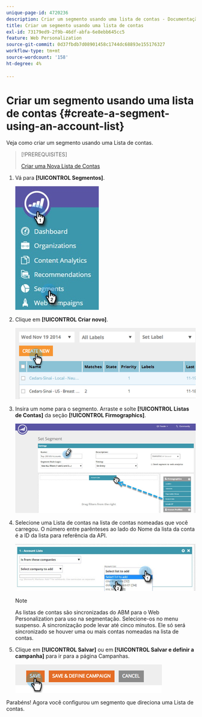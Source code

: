 ```yaml
---
unique-page-id: 4720236
description: Criar um segmento usando uma lista de contas - Documentação do Marketo - Documentação do produto
title: Criar um segmento usando uma lista de contas
exl-id: 73179ed9-2f9b-46df-abfa-6e8ebb645cc5
feature: Web Personalization
source-git-commit: 0d37fbdb7d08901458c1744dc68893e155176327
workflow-type: tm+mt
source-wordcount: '158'
ht-degree: 4%

---
```


# Criar um segmento usando uma lista de contas {#create-a-segment-using-an-account-list}

Veja como criar um segmento usando uma Lista de contas.

>[!PREREQUISITES]
>
>[Criar uma Nova Lista de Contas](/help/marketo/product-docs/target-account-management/target/account-lists.md)

1. Vá para **[!UICONTROL Segmentos]**.

   ![](assets/new-dropdown-segments-hand-no-account-list.jpg)

1. Clique em **[!UICONTROL Criar novo]**.

   ![](assets/image2014-11-19-19-3a33-3a47.png)

1. Insira um nome para o segmento. Arraste e solte **[!UICONTROL Listas de Contas]** da seção **[!UICONTROL Firmographics]**.

   ![](assets/set-segment-hands.jpg)

1. Selecione uma Lista de contas na lista de contas nomeadas que você carregou. O número entre parênteses ao lado do Nome da lista da conta é a ID da lista para referência da API.

   ![](assets/select-list-for-segment-hands.jpg)

   >[!NOTE]
   >
   >As listas de contas são sincronizadas do ABM para o Web Personalization para uso na segmentação. Selecione-os no menu suspenso. A sincronização pode levar até cinco minutos. Ele só será sincronizado se houver uma ou mais contas nomeadas na lista de contas.

1. Clique em **[!UICONTROL Salvar]** ou em **[!UICONTROL Salvar e definir a campanha]** para ir para a página Campanhas.

   ![](assets/image2014-11-19-19-3a48-3a20.png)

Parabéns! Agora você configurou um segmento que direciona uma Lista de contas.
